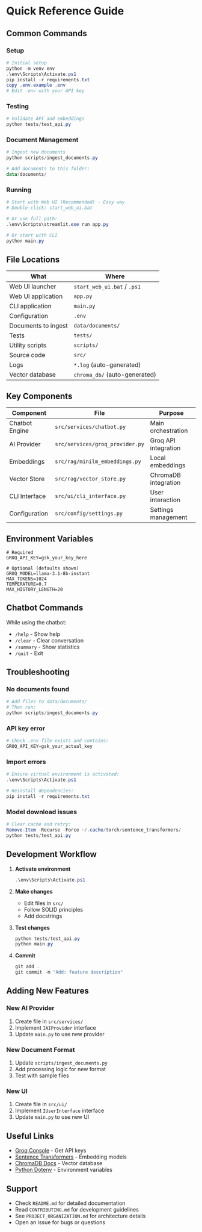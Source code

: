 # Quick Reference Guide

## Common Commands

### Setup
```powershell
# Initial setup
python -m venv env
.\env\Scripts\Activate.ps1
pip install -r requirements.txt
copy .env.example .env
# Edit .env with your API key
```

### Testing
```powershell
# Validate API and embeddings
python tests/test_api.py
```

### Document Management
```powershell
# Ingest new documents
python scripts/ingest_documents.py

# Add documents to this folder:
data/documents/
```

### Running
```powershell
# Start with Web UI (Recommended) - Easy way
# Double-click: start_web_ui.bat

# Or use full path:
.\env\Scripts\streamlit.exe run app.py

# Or start with CLI
python main.py
```

## File Locations

| What | Where |
|------|-------|
| Web UI launcher | `start_web_ui.bat` / `.ps1` |
| Web UI application | `app.py` |
| CLI application | `main.py` |
| Configuration | `.env` |
| Documents to ingest | `data/documents/` |
| Tests | `tests/` |
| Utility scripts | `scripts/` |
| Source code | `src/` |
| Logs | `*.log` (auto-generated) |
| Vector database | `chroma_db/` (auto-generated) |

## Key Components

| Component | File | Purpose |
|-----------|------|---------|
| Chatbot Engine | `src/services/chatbot.py` | Main orchestration |
| AI Provider | `src/services/groq_provider.py` | Groq API integration |
| Embeddings | `src/rag/minilm_embeddings.py` | Local embeddings |
| Vector Store | `src/rag/vector_store.py` | ChromaDB integration |
| CLI Interface | `src/ui/cli_interface.py` | User interaction |
| Configuration | `src/config/settings.py` | Settings management |

## Environment Variables

```env
# Required
GROQ_API_KEY=gsk_your_key_here

# Optional (defaults shown)
GROQ_MODEL=llama-3.1-8b-instant
MAX_TOKENS=1024
TEMPERATURE=0.7
MAX_HISTORY_LENGTH=20
```

## Chatbot Commands

While using the chatbot:

- `/help` - Show help
- `/clear` - Clear conversation
- `/summary` - Show statistics
- `/quit` - Exit

## Troubleshooting

### No documents found
```powershell
# Add files to data/documents/
# Then run:
python scripts/ingest_documents.py
```

### API key error
```powershell
# Check .env file exists and contains:
GROQ_API_KEY=gsk_your_actual_key
```

### Import errors
```powershell
# Ensure virtual environment is activated:
.\env\Scripts\Activate.ps1

# Reinstall dependencies:
pip install -r requirements.txt
```

### Model download issues
```powershell
# Clear cache and retry:
Remove-Item -Recurse -Force ~/.cache/torch/sentence_transformers/
python tests/test_api.py
```

## Development Workflow

1. **Activate environment**
   ```powershell
   .\env\Scripts\Activate.ps1
   ```

2. **Make changes**
   - Edit files in `src/`
   - Follow SOLID principles
   - Add docstrings

3. **Test changes**
   ```powershell
   python tests/test_api.py
   python main.py
   ```

4. **Commit**
   ```powershell
   git add .
   git commit -m "Add: feature description"
   ```

## Adding New Features

### New AI Provider
1. Create file in `src/services/`
2. Implement `IAIProvider` interface
3. Update `main.py` to use new provider

### New Document Format
1. Update `scripts/ingest_documents.py`
2. Add processing logic for new format
3. Test with sample files

### New UI
1. Create file in `src/ui/`
2. Implement `IUserInterface` interface
3. Update `main.py` to use new UI

## Useful Links

- [Groq Console](https://console.groq.com/) - Get API keys
- [Sentence Transformers](https://www.sbert.net/) - Embedding models
- [ChromaDB Docs](https://docs.trychroma.com/) - Vector database
- [Python Dotenv](https://pypi.org/project/python-dotenv/) - Environment variables

## Support

- Check `README.md` for detailed documentation
- Read `CONTRIBUTING.md` for development guidelines
- See `PROJECT_ORGANIZATION.md` for architecture details
- Open an issue for bugs or questions
